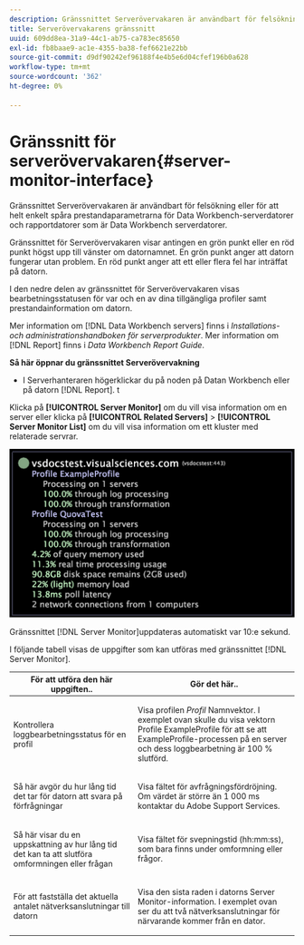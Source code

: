 ```yaml
---
description: Gränssnittet Serverövervakaren är användbart för felsökning eller för att helt enkelt spåra prestandaparametrarna för Data Workbench-serverdatorer och rapportdatorer som är Data Workbench serverdatorer.
title: Serverövervakarens gränssnitt
uuid: 609dd8ea-31a9-44c1-ab75-ca783ec85650
exl-id: fb8baae9-ac1e-4355-ba38-fef6621e22bb
source-git-commit: d9df90242ef96188f4e4b5e6d04cfef196b0a628
workflow-type: tm+mt
source-wordcount: '362'
ht-degree: 0%

---
```


# Gränssnitt för serverövervakaren{#server-monitor-interface}

Gränssnittet Serverövervakaren är användbart för felsökning eller för att helt enkelt spåra prestandaparametrarna för Data Workbench-serverdatorer och rapportdatorer som är Data Workbench serverdatorer.

Gränssnittet för Serverövervakaren visar antingen en grön punkt eller en röd punkt högst upp till vänster om datornamnet. En grön punkt anger att datorn fungerar utan problem. En röd punkt anger att ett eller flera fel har inträffat på datorn.

I den nedre delen av gränssnittet för Serverövervakaren visas bearbetningsstatusen för var och en av dina tillgängliga profiler samt prestandainformation om datorn.

Mer information om [!DNL Data Workbench servers] finns i *Installations- och administrationshandboken för serverprodukter*. Mer information om [!DNL Report] finns i *Data Workbench Report Guide*.

**Så här öppnar du gränssnittet Serverövervakning**

* I Serverhanteraren högerklickar du på noden på Datan Workbench eller på datorn [!DNL Report]. t

Klicka på **[!UICONTROL Server Monitor]** om du vill visa information om en server eller klicka på **[!UICONTROL Related Servers]** > **[!UICONTROL Server Monitor List]** om du vill visa information om ett kluster med relaterade servrar.

![](assets/vis_ServerMonitor.png)

Gränssnittet [!DNL Server Monitor]uppdateras automatiskt var 10:e sekund.

I följande tabell visas de uppgifter som kan utföras med gränssnittet [!DNL Server Monitor].

<table id="table_A65426669ADE44B5A6BAD9D4E99A5CAC"> 
 <thead> 
  <tr> 
   <th colname="col1" class="entry"> För att utföra den här uppgiften.. </th> 
   <th colname="col2" class="entry"> Gör det här.. </th> 
  </tr> 
 </thead>
 <tbody> 
  <tr> 
   <td colname="col1"> <p>Kontrollera loggbearbetningsstatus för en profil </p> </td> 
   <td colname="col2"> <p>Visa profilen <i>Profil</i> Namnvektor. I exemplet ovan skulle du visa vektorn Profile ExampleProfile för att se att ExampleProfile-processen på en server och dess loggbearbetning är 100 % slutförd. </p> </td> 
  </tr> 
  <tr> 
   <td colname="col1"> <p>Så här avgör du hur lång tid det tar för datorn att svara på förfrågningar </p> </td> 
   <td colname="col2"> <p>Visa fältet för avfrågningsfördröjning. Om värdet är större än 1 000 ms kontaktar du Adobe Support Services. </p> </td> 
  </tr> 
  <tr> 
   <td colname="col1"> <p>Så här visar du en uppskattning av hur lång tid det kan ta att slutföra omformningen eller frågan </p> </td> 
   <td colname="col2"> <p>Visa fältet för svepningstid (hh:mm:ss), som bara finns under omformning eller frågor. </p> </td> 
  </tr> 
  <tr> 
   <td colname="col1"> <p>För att fastställa det aktuella antalet nätverksanslutningar till datorn </p> </td> 
   <td colname="col2"> <p>Visa den sista raden i datorns <span class="wintitle"> Server Monitor</span>-information. I exemplet ovan ser du att två nätverksanslutningar för närvarande kommer från en dator. </p> </td> 
  </tr> 
 </tbody> 
</table>
